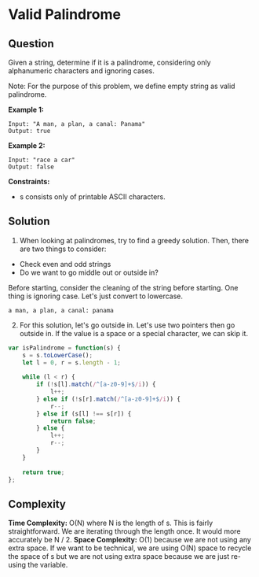 # Valid Palindrome

## Question

Given a string, determine if it is a palindrome, considering only alphanumeric characters and ignoring cases.

Note: For the purpose of this problem, we define empty string as valid palindrome.

**Example 1:**

```
Input: "A man, a plan, a canal: Panama"
Output: true
```

**Example 2:**

```
Input: "race a car"
Output: false
```

**Constraints:**

* s consists only of printable ASCII characters.

## Solution

1. When looking at palindromes, try to find a greedy solution. Then, there are two things to consider:
  * Check even and odd strings
  * Do we want to go middle out or outside in?
  
Before starting, consider the cleaning of the string before starting. One thing is ignoring case. Let's just convert to lowercase.

```
a man, a plan, a canal: panama
```

2. For this solution, let's go outside in. Let's use two pointers then go outside in. If the value is a space or a special character, we can skip it.

```javascript
var isPalindrome = function(s) {
    s = s.toLowerCase();
    let l = 0, r = s.length - 1;
    
    while (l < r) {
        if (!s[l].match(/^[a-z0-9]+$/i)) {
            l++;
        } else if (!s[r].match(/^[a-z0-9]+$/i)) {
            r--;
        } else if (s[l] !== s[r]) {
            return false;
        } else {
            l++;
            r--;
        }
    }
    
    return true;
};
```

## Complexity

**Time Complexity:** O(N) where N is the length of s. This is fairly straightforward. We are iterating through the length once. It would more accurately be N / 2.
**Space Complexity:** O(1) because we are not using any extra space. If we want to be technical, we are using O(N) space to recycle the space of s but we are not using extra space because we are just re-using the variable.
